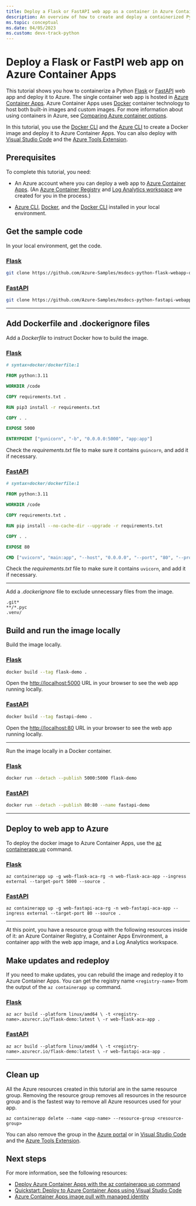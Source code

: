 ```yaml
---
title: Deploy a Flask or FastAPI web app as a container in Azure Container Apps
description: An overview of how to create and deploy a containerized Python web app (Flask or FastAPI) on Azure Container Apps.
ms.topic: conceptual
ms.date: 04/05/2023
ms.custom: devx-track-python
---
```


# Deploy a Flask or FastPI web app on Azure Container Apps

This tutorial shows you how to containerize a Python [Flask][9] or [FastAPI][10] web app and deploy it to Azure. The single container web app is hosted in [Azure Container Apps][1]. Azure Container Apps uses [Docker][4] container technology to host both built-in images and custom images. For more information about using containers in Azure, see [Comparing Azure container options](/azure/container-apps/compare-options).

In this tutorial, you use the [Docker CLI][7] and the [Azure CLI][17] to create a Docker image and deploy it to Azure Container Apps. You can also deploy with [Visual Studio Code][3] and the [Azure Tools Extension][5].

## Prerequisites

To complete this tutorial, you need:

* An Azure account where you can deploy a web app to [Azure Container Apps][1]. (An [Azure Container Registry][11] and [Log Analytics workspace][12] are created for you in the process.)

* [Azure CLI][17], [Docker][4], and the [Docker CLI][7] installed in your local environment.

## Get the sample code

In your local environment, get the code.

### [Flask](#tab/web-app-flask)

```bash
git clone https://github.com/Azure-Samples/msdocs-python-flask-webapp-quickstart.git
```

### [FastAPI](#tab/web-app-fastapi)

```bash
git clone https://github.com/Azure-Samples/msdocs-python-fastapi-webapp-quickstart.git
```

---

## Add Dockerfile and \.dockerignore files

Add a *Dockerfile* to instruct Docker how to build the image.

### [Flask](#tab/web-app-flask)

```dockerfile
# syntax=docker/dockerfile:1

FROM python:3.11

WORKDIR /code

COPY requirements.txt .

RUN pip3 install -r requirements.txt

COPY . .

EXPOSE 5000

ENTRYPOINT ["gunicorn", "-b", "0.0.0.0:5000", "app:app"]
```

Check the *requirements.txt* file to make sure it contains `guincorn`, and add it if necessary.

### [FastAPI](#tab/web-app-fastapi)

```dockerfile
# syntax=docker/dockerfile:1

FROM python:3.11

WORKDIR /code

COPY requirements.txt .

RUN pip install --no-cache-dir --upgrade -r requirements.txt

COPY . .

EXPOSE 80

CMD ["uvicorn", "main:app", "--host", "0.0.0.0", "--port", "80", "--proxy-headers"]
```

Check the *requirements.txt* file to make sure it contains `uvicorn`, and add it if necessary.

---

Add a *\.dockerignore* file to exclude unnecessary files from the image.

```dockerignore
.git*
**/*.pyc
.venv/
```

## Build and run the image locally

Build the image locally.

### [Flask](#tab/web-app-flask)

```bash
docker build --tag flask-demo .
```

Open the [http://localhost:5000](http://localhost:5000) URL in your browser to see the web app running locally.

### [FastAPI](#tab/web-app-fastapi)

```bash
docker build --tag fastapi-demo .
```

Open the [http://localhost:80](http://localhost:80) URL in your browser to see the web app running locally.

---

Run the image locally in a Docker container.

### [Flask](#tab/web-app-flask)

```bash
docker run --detach --publish 5000:5000 flask-demo
```

### [FastAPI](#tab/web-app-fastapi)

```bash
docker run --detach --publish 80:80 --name fastapi-demo
```

---

## Deploy to web app to Azure

To deploy the docker image to Azure Container Apps, use the [az containerapp up][6] command.

### [Flask](#tab/web-app-flask)

```azurecli
az containerapp up -g web-flask-aca-rg -n web-flask-aca-app --ingress external --target-port 5000 --source .
```

### [FastAPI](#tab/web-app-fastapi)

```azurecli
az containerapp up -g web-fastapi-aca-rg -n web-fastapi-aca-app --ingress external --target-port 80 --source .
```

---

At this point, you have a resource group with the following resources inside of it: an Azure Container Registry, a Container Apps Environment, a container app with the web app image, and a Log Analytics workspace.

## Make updates and redeploy

If you need to make updates, you can rebuild the image and redeploy it to Azure Container Apps. You can get the registry name `<registry-name>` from the output of the `az containerapp up` command.

### [Flask](#tab/web-app-flask)

```azurecli
az acr build --platform linux/amd64 \ -t <registry-name>.azurecr.io/flask-demo:latest \ -r web-flask-aca-app .
```

### [FastAPI](#tab/web-app-fastapi)

```azurecli
az acr build --platform linux/amd64 \ -t <registry-name>.azurecr.io/flask-demo:latest \ -r web-fastapi-aca-app .
```

---

## Clean up

All the Azure resources created in this tutorial are in the same resource group. Removing the resource group removes all resources in the resource group and is the fastest way to remove all Azure resources used for your app.

```azurecli
az containerapp delete --name <app-name> --resource-group <resource-group>
```

You can also remove the group in the [Azure portal][2] or in [Visual Studio Code][3] and the [Azure Tools Extension][5].

## Next steps

For more information, see the following resources:

* [Deploy Azure Container Apps with the az containerapp up command][8]
* [Quickstart: Deploy to Azure Container Apps using Visual Studio Code][13]
* [Azure Container Apps image pull with managed identity][14]


[1]: /azure/container-apps/overview
[2]: /azure/azure-resource-manager/management/delete-resource-group
[3]: https://code.visualstudio.com/
[4]: https://www.docker.com/
[5]: https://code.visualstudio.com/docs/azure/extensions
[6]: /cli/azure/containerapp#az_containerapp_up
[7]: https://docs.docker.com/engine/reference/commandline/cli/
[8]: /azure/container-apps/containerapp-up
[9]: https://flask.palletsprojects.com/en/2.1.x/
[10]: https://fastapi.tiangolo.com/
[11]: https://azure.microsoft.com/services/container-registry/
[12]: /azure/azure-monitor/logs/log-analytics-workspace-overview
[13]: /azure/container-apps/deploy-visual-studio-code
[14]: /azure/container-apps/managed-identity-image-pull
[17]: /cli/azure/what-is-azure-cli
